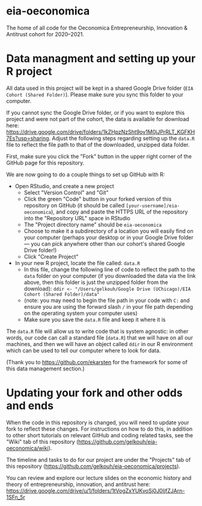 # eia-oeconomica
The home of all code for the Oeconomica Entrepreneurship, Innovation & Antitrust cohort for 2020–2021.

# Data managment and setting up your R project
All data used in this project will be kept in a shared Google Drive folder (`EIA Cohort (Shared Folder)`). Please make sure you sync this folder to your computer.

If you cannot sync the Google Drive folder, or if you want to explore this project and were not part of the cohort, the data is available for download here: https://drive.google.com/drive/folders/1kZHpzNzSht9ov1M0jJPrRLT_KGFKH7Es?usp=sharing. Adjust the following steps regarding setting up the `data.R` file to reflect the file path to that of the downloaded, unzipped data folder.

First, make sure you click the "Fork" button in the upper right corner of the GitHub page for this repository.

We are now going to do a couple things to set up GitHub with R:
- Open RStudio, and create a new project
  - Select "Version Control" and "Git"
  - Click the green "Code" button in your forked version of this repository on GitHub (it should be called `[your-username]/eia-oeconomica`), and copy and paste the HTTPS URL of the repository into the "Repository URL" space in RStudio 
  - The "Project directory name" should be `eia-oeconomica`
  - Choose to make it a subdirectory of a location you will easily find on your computer (perhaps your desktop or in your Google Drive folder — you can pick anywhere other than our cohort's shared Google Drive folder!)
  - Click "Create Project"
- In your new R project, locate the file called: `data.R`
  - In this file, change the following line of code to reflect the path to the `data` folder on your computer (if you downloaded the data via the link above, then this folder is just the unzipped folder from the download): `ddir <- "/Users/gelkouh/Google Drive (UChicago)/EIA Cohort (Shared Folder)/data"` 
  - (note: you may need to begin the file path in your code with `C:` and ensure you are using the forward slash `/` in your file path depending on the operating system your computer uses)
  - Make sure you save the `data.R` file and keep it where it is

The `data.R` file will allow us to write code that is system agnostic: in other words, our code can call a standard file (`data.R`) that we will have on all our machines, and then we will have an object called `ddir` in our R environment which can be used to tell our computer where to look for data. 

(Thank you to https://github.com/ekarsten for the framework for some of this data management section.)

# Updating your fork and other odds and ends
When the code in this repository is changed, you will need to update your fork to reflect these changes. For instructions on how to do this, in addition to other short tutorials on relevant GitHub and coding related tasks, see the "Wiki" tab of this repository (https://github.com/gelkouh/eia-oeconomica/wiki).

The timeline and tasks to do for our project are under the "Projects" tab of this repository (https://github.com/gelkouh/eia-oeconomica/projects).

You can review and explore our lecture slides on the economic history and theory of entrepreneurship, innovation, and antitrust here: https://drive.google.com/drive/u/1/folders/1tVogZxYUKvoSj0J0IjfZJArn-1SFn_5r
